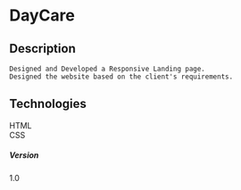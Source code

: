 # DayCare

## Description
    Designed and Developed a Responsive Landing page.
    Designed the website based on the client's requirements.

## Technologies
HTML <br>
CSS <br>

##### Version
1.0